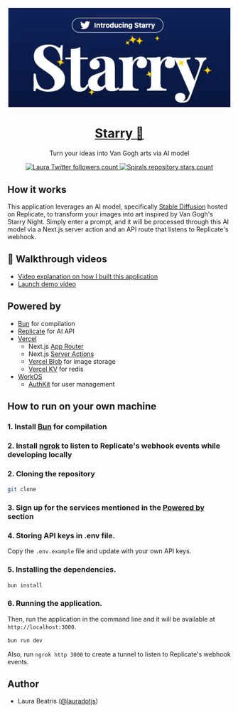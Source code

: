 <p align="center">
  <a href="https://my-starry.com">
    <img width="500" alt="Starry – Generate pictures based on Van Gogh's Starry Night." src="./.github/images/preview.gif">
    <h1 align="center">Starry 💫</h1>
  </a>
</p>

<p align="center">
  Turn your ideas into Van Gogh arts via AI model
</p>

<p align="center">
  <a href="https://twitter.com/lauradotjs">
    <img src="https://img.shields.io/twitter/follow/lauradotjs?style=flat&label=lauradotjs&logo=twitter&color=0bf&logoColor=fff" alt="Laura Twitter followers count" />
  </a>
   <a href="https://github.com/laurabeatris/starry">
    <img src="https://img.shields.io/github/stars/laurabeatris/starry?label=laurabeatris%2Fstarry" alt="Spirals repository stars count" />
  </a>
</p>

## How it works

This application leverages an AI model, specifically [Stable Diffusion](https://replicate.com/stability-ai/stable-diffusion) hosted on Replicate, to transform your images into art inspired by Van Gogh's Starry Night. Simply enter a prompt, and it will be processed through this AI model via a Next.js server action and an API route that listens to Replicate's webhook.

## 🎥 Walkthrough videos

<!-- TODO -> Add link -->
- [Video explanation on how I built this application]()
- [Launch demo video](https://work-os.slack.com/archives/C06FKD58VHP/p1707229394539739?thread_ts=1706544852.887569&cid=C06FKD58VHP)

## Powered by

- [Bun](https://bun.sh/) for compilation
- [Replicate](https://replicate.ai/) for AI API
- [Vercel](https://vercel.com)
  - Next.js [App Router](https://nextjs.org/docs/app)
  - Next.js [Server Actions](https://nextjs.org/docs/app/api-reference/functions/server-actions)
  - [Vercel Blob](https://vercel.com/storage/blob) for image storage
  - [Vercel KV](https://vercel.com/storage/kv) for redis
- [WorkOS](https://workos.com/)
  - [AuthKit](https://authkit.com/) for user management

## How to run on your own machine

### 1. Install [Bun](https://bun.sh/) for compilation

### 2. Install [ngrok](https://ngrok.com/) to listen to Replicate's webhook events while developing locally

### 2. Cloning the repository

```bash
git clone
```

### 3. Sign up for the services mentioned in the [Powered by](#powered-by) section

### 4. Storing API keys in .env file.

Copy the `.env.example` file and update with your own API keys.

### 5. Installing the dependencies.

```bash
bun install
```

### 6. Running the application.

Then, run the application in the command line and it will be available at `http://localhost:3000`.

```bash
bun run dev
```

Also, run `ngrok http 3000` to create a tunnel to listen to Replicate's webhook events.

## Author

- Laura Beatris ([@lauradotjs](https://twitter.com/lauradotjs))
